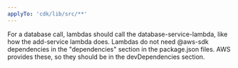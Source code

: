 ```yaml
---
applyTo: 'cdk/lib/src/**'
---
```

For a database call, lambdas should call the database-service-lambda, like how the add-service lambda does.
Lambdas do not need @aws-sdk dependencies in the "dependencies" section in the package.json files. AWS provides these, so they should be in the devDependencies section.